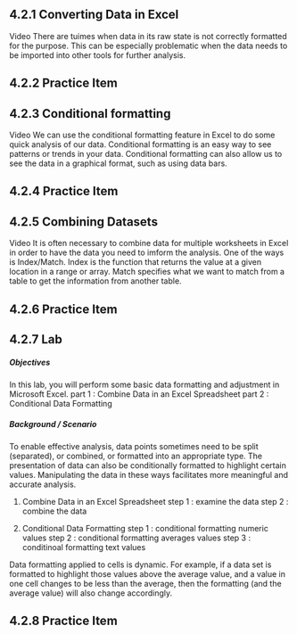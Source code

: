 ## 4.2.1 Converting Data in Excel

Video
There are tuimes when data in its raw state is not correctly formatted for the purpose. This can be especially problematic when the data needs to be imported into other tools for further analysis.


## 4.2.2 Practice Item


## 4.2.3 Conditional formatting

Video
We can use the conditional formatting feature in Excel to do some quick analysis of our data. Conditional formatting is an easy way to see patterns or trends in your data. Conditional formatting can also allow us to see the data in a graphical format, such as using data bars.


## 4.2.4 Practice Item


## 4.2.5 Combining Datasets

Video
It is often necessary to combine data for multiple worksheets in Excel in order to have the data you need to imform the analysis. One of the ways is Index/Match. Index is the function that returns the value at a given location in a range or array. Match specifies what we want to match from a table to get the information from another table.


## 4.2.6 Practice Item


## 4.2.7 Lab


##### Objectives
In this lab, you will perform some basic data formatting and adjustment in Microsoft Excel.
    part 1 : Combine Data in an Excel Spreadsheet
    part 2 : Conditional Data Formatting

##### Background / Scenario
To enable effective analysis, data points sometimes need to be split (separated), or combined, or formatted into an appropriate type. The presentation of data can also be conditionally formatted to highlight certain values. Manipulating the data in these ways facilitates more meaningful and accurate analysis.

1. Combine Data in an Excel Spreadsheet
    step 1 : examine the data
    step 2 : combine the data

2. Conditional Data Formatting
    step 1 : conditional formatting numeric values
    step 2 : conditional formatting averages values
    step 3 : conditinoal formatting text values

Data formatting applied to cells is dynamic. For example, if a data set is formatted to highlight those values above the average value, and a value in one cell changes to be less than the average, then the formatting (and the average value) will also change accordingly.


## 4.2.8 Practice Item
